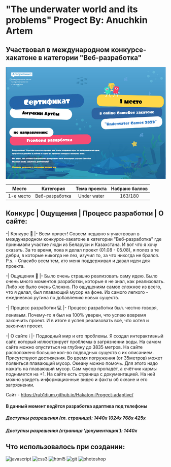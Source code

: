 # "The underwater world and its problems" Progect By: Anuchkin Artem

## Участвовал в международном конкурсе-хакатоне в категории "Веб-разработка"

<img src="assets/dip.jpg">

| Место         | Категория          | Тема проекта | Набрано баллов |
|:-------------:|:------------------:|:------------:|:--------------:|
| 1-e место     | Веб-разработка     | Under water  | 163/180        |

## Конкурс | Ощущения | Процесс разработки | О сайте:

-| Конкурс 👾 |-
Всем привет! Совсем недавно я участвовал в международном конкурсе-хакатоне в категории "Веб-разработка" где принимали участие люди из Беларуси и Казахстана. И вот что я хочу сказать. За то время, пока я делал проект (01.08 - 05.08), я полез в те дебри, в которые никогда не лез, изучил то, за что никогда не брался. P.s. - Спасибо всем тем, кто меня поддерживал и давал идеи для проекта.

-| Ощущения 🤯 |-
Было очень страшно реализовать саму идею. Было очень много моментов разработки, которые я не знал, как реализовать. Либо же было очень
Сложно. По ощущениям самое сложное из всего, что я делал, был плавающий мусор на фоне. Из самого легкого - ежедневная рутина по добавлению новых существ.

-| Процесс разработки 💻 |-
Процесс разработки был. честно говоря, ленивым. Почему-то я был на 100% уверен, что успею вовремя закончить проект. И в итоге я успел реализовать всё, что хотел и закончил проект.


-| О сайте ℹ️ |-
Подводный мир и его проблемы. Я создал интерактивный сайт, который иллюстрирует проблемы в загрязнении воды. На самом сайте можно опуститься на глубину до 3835 метров. На сайте расположено большое кол-во подводных существ с их описанием. Присутствуют достижения. Во время погружения (от 35метров) может появиться плавающий мусор. Океану можно помочь. Для этого надо нажать на плавающий мусор. Сам мусор пропадёт, а счётчик кармы поднимется на +1. На сайте есть страница с документацией. На ней можно увидеть информационные видео и факты об океане и его загрязнении.

Сайт - https://rub1dium.github.io/Hakaton-Progect-adaptive/

#### В данный момент ведётся разработка адаптива под телефоны
##### Доступны разрешения (гл. страница): 1440x 1024x 768x 425x
##### Доступны разрешения (страница 'документация'): 1440x


## Что использовалось при создании:

<div>
  <img src="https://github.com/Rub1dium/Hakaton-Progect/blob/main/assets/js.svg" width="60" height="60" alt="javascript" title="javascript">
  <img src="https://github.com/Rub1dium/Hakaton-Progect/blob/main/assets/css.svg" width="60" height="60" alt="css3" title="css3">
  <img src="https://github.com/Rub1dium/Hakaton-Progect/blob/main/assets/html.svg" width="60" height="60" alt="html5" title="html5">
  <img src="https://github.com/Rub1dium/Hakaton-Progect/blob/main/assets/git.svg" width="60" height="60" alt="git" title="git">
  <img src="https://github.com/Rub1dium/Hakaton-Progect/blob/main/assets/photoshop.svg" width="60" height="60" alt="photoshop" title="photoshop">
</div>
